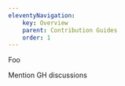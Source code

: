 ```yaml
---
eleventyNavigation:
    key: Overview
    parent: Contribution Guides
    order: 1
---
```


Foo

Mention GH discussions
